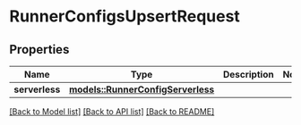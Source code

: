 # RunnerConfigsUpsertRequest

## Properties

Name | Type | Description | Notes
------------ | ------------- | ------------- | -------------
**serverless** | [**models::RunnerConfigServerless**](RunnerConfig_serverless.md) |  | 

[[Back to Model list]](../README.md#documentation-for-models) [[Back to API list]](../README.md#documentation-for-api-endpoints) [[Back to README]](../README.md)


